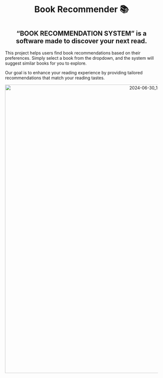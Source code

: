 <h1 align="center">Book Recommender 📚 <h1/>
<h2 align="center">“BOOK RECOMMENDATION SYSTEM” is a software made to discover your next read.</h2>
<p>This project helps users find book recommendations based on their preferences. Simply select a book from the dropdown, and the system will suggest similar books for you to explore.</p>
<p>Our goal is to enhance your reading experience by providing tailored recommendations that match your reading tastes.</p>
        
<p align="center"> 
    <a href="https://recommender-i7yd.onrender.com/" target="_blank">
    <img width="950" alt="2024-06-30_15-40-10" src="https://github.com/Rashi2608/Book-Recommender/assets/138390220/afbad9c1-6b42-4c46-8629-f70b797c3f9c">
  </a>
</p>
